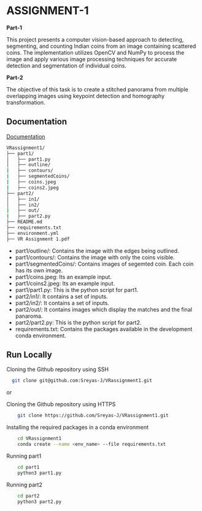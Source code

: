 
# ASSIGNMENT-1

**Part-1**

This project presents a computer vision-based approach to detecting, segmenting, and counting Indian coins from an image containing scattered coins. The implementation utilizes OpenCV and NumPy to process the image and apply various image processing techniques for accurate detection and segmentation of individual coins.

**Part-2**

The objective of this task is to create a stitched panorama from multiple overlapping images using keypoint detection and homography transformation.


## Documentation

[Documentation](https://github.com/Sreyas-J/VR_Assignment1_SreyasJanamanchi_IMT2022554/blob/main/Assignment1Report.pdf)

```bash
VRassignment1/
├── part1/
│   ├── part1.py
│   ├── outline/
|   ├── contours/
|   ├── segmentedCoins/
|   ├── coins.jpeg
|   ├── coins2.jpeg
├── part2/
│   ├── in1/
│   ├── in2/
|   ├── out/
|   ├── part2.py
├── README.md
├── requirements.txt
├── environment.yml
├── VR Assignment 1.pdf
```

- part1/outline/: Contains the image with the edges being outlined.
- part1/contours/: Contains the image with only the coins visible.
- part1/segmentedCoins/: Contains images of segemted coin. Each coin has its own image.
- part1/coins.jpeg: Its an example input.
- part1/coins2.jpeg: Its an example input.
- part1/part1.py: This is the python script for part1.
- part2/in1/: It contains a set of inputs.
- part2/in2/: It contains a set of inputs.
- part2/out/: It contains images which display the matches and the final panaroma.
- part2/part2.py: This is the python script for part2.
- requirements.txt: Contains the packages available in the development conda environment.

## Run Locally

Cloning the Github repository using SSH

```bash
  git clone git@github.com:Sreyas-J/VRassignment1.git
```
or

Cloning the Github repository using HTTPS

```bash
    git clone https://github.com/Sreyas-J/VRassignment1.git
```

Installing the required packages in a conda environment

```bash
    cd VRassignment1
    conda create --name <env_name> --file requirements.txt
```

Running part1

```bash
    cd part1
    python3 part1.py
```

Running part2

```bash
    cd part2
    python3 part2.py
```

